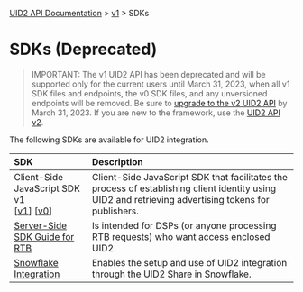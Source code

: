 [UID2 API Documentation](../../README.md) > [v1](../README.md) > SDKs

# SDKs (Deprecated)

>IMPORTANT: The v1 UID2 API has been deprecated and will be supported only for the current users until March 31, 2023, when all v1 SDK files and endpoints, the v0 SDK files, and any unversioned endpoints will be removed. Be sure to [upgrade to the v2 UID2 API](../../v2/upgrades/upgrade-guide.md) by March 31, 2023. If you are new to the framework, use the [UID2 API v2](../../v2/summary-doc-v2.md).

The following SDKs are available for UID2 integration. 

| SDK | Description |
| :--- | :--- |
| Client-Side JavaScript SDK v1<br/>[[v1](./client-side-identity-v1.md)] [[v0](./client-side-identity-v0.md)] | Client-Side JavaScript SDK that facilitates the process of establishing client identity using UID2 and retrieving advertising tokens for publishers. |
| [Server-Side SDK Guide for RTB](./dsp-client-v1-overview.md) | Is intended for DSPs (or anyone processing RTB requests) who want access enclosed UID2.|
| [Snowflake Integration](./snowflake_integration.md) | Enables the setup and use of UID2 integration through the UID2 Share in Snowflake. |

